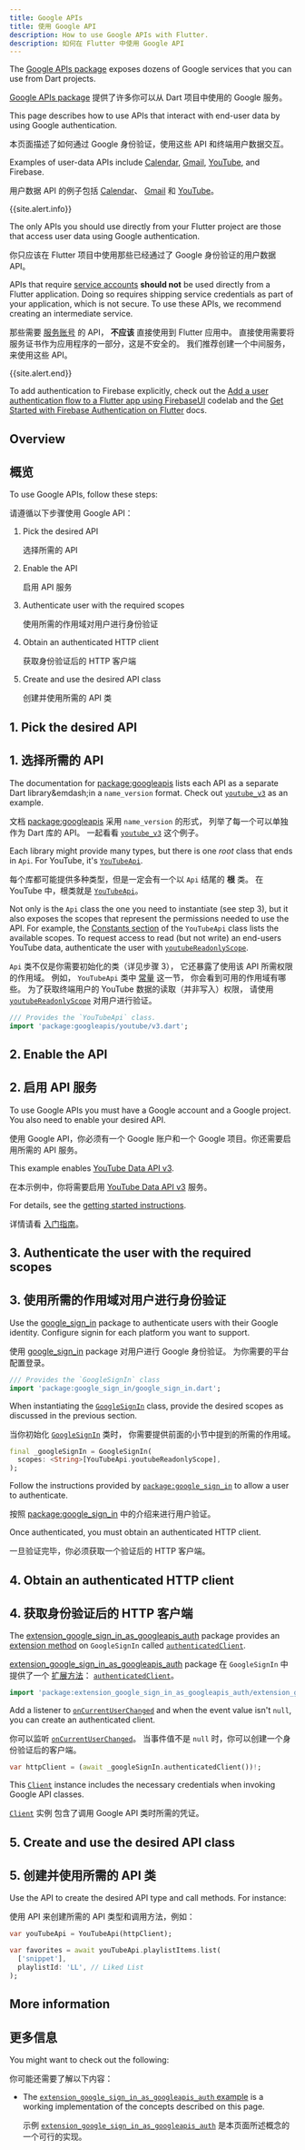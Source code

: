 ```yaml
---
title: Google APIs
title: 使用 Google API
description: How to use Google APIs with Flutter.
description: 如何在 Flutter 中使用 Google API
---
```


<?code-excerpt path-base="googleapis/"?>

The [Google APIs package][] exposes dozens of Google
services that you can use from Dart projects.

[Google APIs package]({{site.pub-pkg}}/googleapis)
提供了许多你可以从 Dart 项目中使用的 Google 服务。

This page describes how to use APIs that interact with
end-user data by using Google authentication.

本页面描述了如何通过 Google 身份验证，使用这些 API 和终端用户数据交互。

Examples of user-data APIs include
[Calendar][], [Gmail][], [YouTube][], and Firebase.

用户数据 API 的例子包括 [Calendar]({{site.pub-api}}/googleapis/latest/calendar.v3/calendar.v3-library.html)、
[Gmail]({{site.pub-api}}/googleapis/latest/gmail.v1/gmail.v1-library.html) 
和 [YouTube]({{site.pub-api}}/googleapis/latest/youtube.v3/youtube.v3-library.html)。

{{site.alert.info}} 

  The only APIs you should use directly from your Flutter
  project are those that access user data using Google authentication.
  
  你只应该在 Flutter 项目中使用那些已经通过了 Google 身份验证的用户数据 API。

  APIs that require [service accounts][] **should not**
  be used directly from a Flutter application.
  Doing so requires shipping service credentials as part
  of your application, which is not secure.
  To use these APIs,
  we recommend creating an intermediate service.
  
  那些需要 [服务账号][service accounts] 的 API，
  **不应该** 直接使用到 Flutter 应用中。
  直接使用需要将服务证书作为应用程序的一部分，这是不安全的。
  我们推荐创建一个中间服务，来使用这些 API。

{{site.alert.end}}

To add authentication to Firebase explicitly, check out the
[Add a user authentication flow to a Flutter app using FirebaseUI][fb-lab]
codelab and the
[Get Started with Firebase Authentication on Flutter][fb-auth] docs.
 
[fb-lab]: https://firebase.google.com/codelabs/firebase-auth-in-flutter-apps
[Calendar]: {{site.pub-api}}/googleapis/latest/calendar_v3/calendar_v3-library.html
[fb-auth]: https://firebase.google.com/docs/auth/flutter/start
[Gmail]: {{site.pub-api}}/googleapis/latest/gmail_v1/gmail_v1-library.html
[Google APIs package]: {{site.pub-pkg}}/googleapis
[service accounts]: https://cloud.google.com/iam/docs/service-account-overview
[YouTube]: {{site.pub-api}}/googleapis/latest/youtube_v3/youtube_v3-library.html

## Overview

## 概览

To use Google APIs, follow these steps:

请遵循以下步骤使用 Google API：

1. Pick the desired API

   选择所需的 API

1. Enable the API

   启用 API 服务

1. Authenticate user with the required scopes

   使用所需的作用域对用户进行身份验证

1. Obtain an authenticated HTTP client

   获取身份验证后的 HTTP 客户端

1. Create and use the desired API class

   创建并使用所需的 API 类

## 1. Pick the desired API

## 1. 选择所需的 API


The documentation for [package:googleapis][] lists
each API as a separate Dart library&emdash;in a
`name_version` format.
Check out [`youtube_v3`][] as an example.

文档 [package:googleapis][] 采用 `name_version` 的形式，
列举了每一个可以单独作为 Dart 库的 API。
一起看看 [`youtube_v3`][] 这个例子。

Each library might provide many types,
but there is one _root_ class that ends in `Api`.
For YouTube, it's [`YouTubeApi`][].

每个库都可能提供多种类型，但是一定会有一个以 `Api` 结尾的 **根** 类。
在 YouTube 中，根类就是 [`YouTubeApi`][]。

Not only is the `Api` class the one you need to
instantiate (see step 3), but it also
exposes the scopes that represent the permissions
needed to use the API. For example,
the [Constants section][] of the
`YouTubeApi` class lists the available scopes.
To request access to read (but not write) an end-users
YouTube data, authenticate the user with
[`youtubeReadonlyScope`][].

`Api` 类不仅是你需要初始化的类（详见步骤 3），
它还暴露了使用该 API 所需权限的作用域。
例如， `YouTubeApi` 类中 [常量][Constants section] 这一节，
你会看到可用的作用域有哪些。
为了获取终端用户的 YouTube 数据的读取（并非写入）权限，
请使用 [`youtubeReadonlyScope`][] 对用户进行验证。

<?code-excerpt "lib/main.dart (youtubeImport)"?>
```dart
/// Provides the `YouTubeApi` class.
import 'package:googleapis/youtube/v3.dart';
```

[Constants section]: {{site.pub-api}}/googleapis/latest/youtube_v3/YouTubeApi-class.html#constants
[package:googleapis]: {{site.pub-api}}/googleapis
[`youtube_v3`]: {{site.pub-api}}/googleapis/latest/youtube_v3/youtube_v3-library.html
[`YouTubeApi`]: {{site.pub-api}}/googleapis/latest/youtube_v3/YouTubeApi-class.html
[`youtubeReadonlyScope`]: {{site.pub-api}}/googleapis/latest/youtube_v3/YouTubeApi/youtubeReadonlyScope-constant.html

## 2. Enable the API

## 2. 启用 API 服务

To use Google APIs you must have a Google account
and a Google project. You also
need to enable your desired API.

使用 Google API，你必须有一个 Google 账户和一个 Google 项目。你还需要启用所需的 API 服务。

This example enables [YouTube Data API v3][].

在本示例中，你将需要启用 [YouTube Data API v3][] 服务。

For details, see the [getting started instructions][].

详情请看 [入门指南][getting started instructions]。

[getting started instructions]: https://cloud.google.com/apis/docs/getting-started
[YouTube Data API v3]: https://console.cloud.google.com/apis/library/youtube.googleapis.com

## 3. Authenticate the user with the required scopes

## 3. 使用所需的作用域对用户进行身份验证

Use the [google_sign_in][gsi-pkg] package to
authenticate users with their Google identity.
Configure signin for each platform you want to support.

使用 [google_sign_in][gsi-pkg] package 对用户进行 Google 身份验证。
为你需要的平台配置登录。

<?code-excerpt "lib/main.dart (googleImport)"?>
```dart
/// Provides the `GoogleSignIn` class
import 'package:google_sign_in/google_sign_in.dart';
```

When instantiating the [`GoogleSignIn`][] class,
provide the desired scopes as discussed
in the previous section.

当你初始化 [`GoogleSignIn`]({{site.pub-api}}/google_sign_in/latest/google_sign_in/GoogleSignIn-class.html) 类时，
你需要提供前面的小节中提到的所需的作用域。

<?code-excerpt "lib/main.dart (init)"?>
```dart
final _googleSignIn = GoogleSignIn(
  scopes: <String>[YouTubeApi.youtubeReadonlyScope],
);
```

Follow the instructions provided by
[`package:google_sign_in`][gsi-pkg]
to allow a user to authenticate.

按照 [package:google_sign_in][gsi-pkg] 
中的介绍来进行用户验证。

Once authenticated,
you must obtain an authenticated HTTP client.

一旦验证完毕，你必须获取一个验证后的 HTTP 客户端。

[gsi-pkg]: {{site.pub-pkg}}/google_sign_in
[`GoogleSignIn`]: {{site.pub-api}}/google_sign_in/latest/google_sign_in/GoogleSignIn-class.html

## 4. Obtain an authenticated HTTP client

## 4. 获取身份验证后的 HTTP 客户端

The [extension_google_sign_in_as_googleapis_auth][]
package provides an [extension method][] on `GoogleSignIn`
called [`authenticatedClient`][].

[extension_google_sign_in_as_googleapis_auth][] package 
在 `GoogleSignIn` 中提供了一个 [扩展方法][extension method]：
[`authenticatedClient`][]。

<?code-excerpt "lib/main.dart (authImport)"?>
```dart
import 'package:extension_google_sign_in_as_googleapis_auth/extension_google_sign_in_as_googleapis_auth.dart';
```

Add a listener to [`onCurrentUserChanged`][]
and when the event value isn't `null`,
you can create an authenticated client.

你可以监听 [`onCurrentUserChanged`]({{site.pub-api}}/google_sign_in/latest/google_sign_in/GoogleSignIn/onCurrentUserChanged.html)。
当事件值不是 `null` 时，你可以创建一个身份验证后的客户端。

<?code-excerpt "lib/main.dart (signinCall)"?>
```dart
var httpClient = (await _googleSignIn.authenticatedClient())!;
```

This [`Client`][] instance includes the necessary
credentials when invoking Google API classes.

[`authenticatedClient`]: {{site.pub-api}}/extension_google_sign_in_as_googleapis_auth/latest/extension_google_sign_in_as_googleapis_auth/GoogleApisGoogleSignInAuth/authenticatedClient.html
[`Client`]: {{site.pub-api}}/http/latest/http/Client-class.html
[extension_google_sign_in_as_googleapis_auth]: {{site.pub-pkg}}/extension_google_sign_in_as_googleapis_auth
[extension method]: {{site.dart-site}}/guides/language/extension-methods
[`onCurrentUserChanged`]: {{site.pub-api}}/google_sign_in/latest/google_sign_in/GoogleSignIn/onCurrentUserChanged.html

[`Client`]({{site.pub-api}}/http/latest/http/Client-class.html) 实例
包含了调用 Google API 类时所需的凭证。

## 5. Create and use the desired API class

## 5. 创建并使用所需的 API 类

Use the API to create the desired API type and call methods.
For instance:

使用 API 来创建所需的 API 类型和调用方法，例如：

<?code-excerpt "lib/main.dart (playlist)"?>
```dart
var youTubeApi = YouTubeApi(httpClient);

var favorites = await youTubeApi.playlistItems.list(
  ['snippet'],
  playlistId: 'LL', // Liked List
);
```

## More information

## 更多信息

You might want to check out the following:

你可能还需要了解以下内容：

* The [`extension_google_sign_in_as_googleapis_auth` example][auth-ex]
  is a working implementation of the concepts described on this page.

  示例 [`extension_google_sign_in_as_googleapis_auth`][auth-ex] 
  是本页面所述概念的一个可行的实现。

[auth-ex]: {{site.pub-pkg}}/extension_google_sign_in_as_googleapis_auth/example
